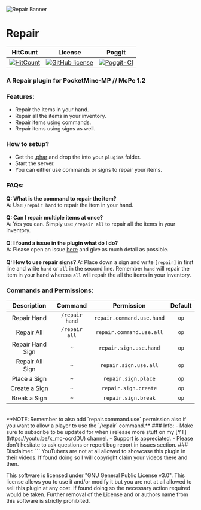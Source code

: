 ![Repair Banner](https://github.com/JackMD/Repair/blob/master/meta/Repair.png)
# Repair

| HitCount | License | Poggit |
|:--:|:--:|:--:|
|[![HitCount](http://hits.dwyl.io/JackMD/Repair.svg)](http://hits.dwyl.io/JackMD/Repair)|[![GitHub license](https://img.shields.io/github/license/JackMD/Repair.svg)](https://github.com/JackMD/Repair/blob/master/LICENSE)|[![Poggit-CI](https://poggit.pmmp.io/ci.shield/JackMD/Repair/Repair)](https://poggit.pmmp.io/ci/JackMD/Repair/Repair)|

### A Repair plugin for PocketMine-MP // McPe 1.2
### Features:
 - Repair the items in your hand.
 - Repair all the items in your inventory.
 - Repair items using commands.
 - Repair items using signs as well.
### How to setup?
 - Get the [.phar](https://poggit.pmmp.io/ci/JackMD/Repair/Repair) and drop the into your `plugins` folder.
 - Start the server.
 - You can either use commands or signs to repair your items.
### FAQs:
**Q: What is the command to repair the item?**<br />
A: Use `/repair hand` to repair the item in your hand.<br /><br />
**Q: Can I repair multiple items at once?**<br />
A: Yes you can. Simply use `/repair all` to repair all the items in your inventory.<br /><br />
**Q: I found a issue in the plugin what do I do?**<br />
A: Please open an issue [here](https://github.com/JackMD/Repair/issues) and give as much detail as possible.<br /><br />
**Q: How to use repair signs?**
A: Place down a sign and write `[repair]` in first line and write `hand` or `all` in the second line. Remember `hand` will repair the item in your hand whereas `all` will repair the all the items in your inventory.
### Commands and Permissions:
|Description|Command|Permission|Default|
|:--:|:--:|:--:|:--:|
|Repair Hand|`/repair hand`|`repair.command.use.hand`|`op`|
|Repair All|`/repair all`|`repair.command.use.all`|`op`|
|Repair Hand Sign|`~`|`repair.sign.use.hand`|`op`|
|Repair All Sign|`~`|`repair.sign.use.all`|`op`|
|Place a Sign|`~`|`repair.sign.place`|`op`|
|Create a Sign|`~`|`repair.sign.create`|`op`|
|Break a Sign|`~`|`repair.sign.break`|`op`|
<br />
**NOTE: Remember to also add `repair.command.use` permission also if you want to allow a player to use the `/repair` command.**
### Info:
  - Make sure to subscribe to be updated for when i release more stuff on my [YT](https://youtu.be/x_mc-ocrdDU) channel.
  - Support is appreciated.
  - Please don't hesitate to ask questions or report bug report in issues section.
### Disclaimer:
```
YouTubers are not at all allowed to showcase this plugin in their videos.
If found doing so I will copyright claim your videos there and then.

This software is licensed under "GNU General Public License v3.0".
This license allows you to use it and/or modify it but you are not at
all allowed to sell this plugin at any cost. If found doing so the
necessary action required would be taken. Further removal of the License and or
authors name from this software is strictly prohibited.
```